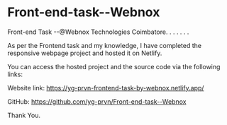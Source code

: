 # Front-end-task--Webnox
Front-end Task --@Webnox Technologies Coimbatore.
. . . . . .


As per the Frontend task and my knowledge, I have completed the responsive webpage project and hosted it on Netlify.

You can access the hosted project and the source code via the following links:

Website link: https://yg-prvn-frontend-task-by-webnox.netlify.app/

GitHub: https://github.com/yg-prvn/Front-end-task--Webnox

Thank You.